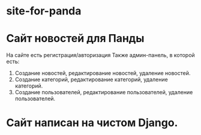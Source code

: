 # site-for-panda

# Сайт новостей для Панды
На сайте есть регистрация/авторизация
Также админ-панель, в которой есть:
1. Создание новостей, редактирование новостей, удаление новостей.
2. Создание категорий, редактирование категорий, удаление категорий.
3. Создание пользователей, редактирование пользователей, удаление пользователей.

# Сайт написан на чистом Django.
